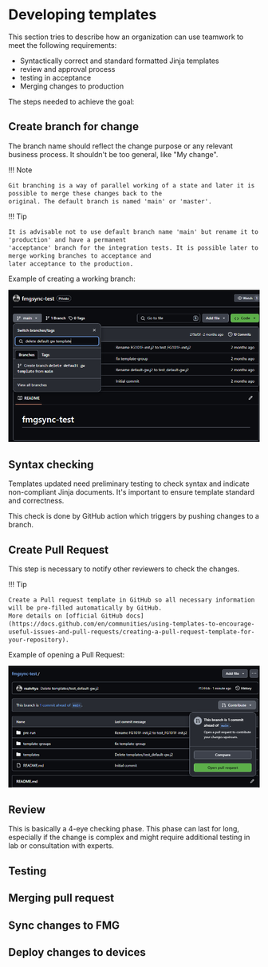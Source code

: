 # Developing templates

This section tries to describe how an organization can use teamwork to meet the following requirements:

* Syntactically correct and standard formatted Jinja templates
* review and approval process
* testing in acceptance
* Merging changes to production

The steps needed to achieve the goal:

## Create branch for change

The branch name should reflect the change purpose or any relevant business process. It shouldn't be too general, like
"My change".

!!! Note

    Git branching is a way of parallel working of a state and later it is possible to merge these changes back to the
    original. The default branch is named 'main' or 'master'.

!!! Tip

    It is advisable not to use default branch name 'main' but rename it to 'production' and have a permanent
    'acceptance' branch for the integration tests. It is possible later to merge working branches to acceptance and
    later acceptance to the production.

Example of creating a working branch:

![create branch shot](../img/create_branch.png)

## Syntax checking

Templates updated need preliminary testing to check syntax and indicate non-compliant Jinja documents. It's important
to ensure template standard and correctness.

This check is done by GitHub action which triggers by pushing changes to a branch.

## Create Pull Request

This step is necessary to notify other reviewers to check the changes.

!!! Tip

    Create a Pull request template in GitHub so all necessary information will be pre-filled automatically by GitHub.
    More details on [official GitHub docs](https://docs.github.com/en/communities/using-templates-to-encourage-useful-issues-and-pull-requests/creating-a-pull-request-template-for-your-repository).

Example of opening a Pull Request:

![open pull request](../img/open_pull_request.png)

## Review

This is basically a 4-eye checking phase.
This phase can last for long, especially if the change is complex and might require additional testing in lab or
consultation with experts.

## Testing

## Merging pull request

## Sync changes to FMG

## Deploy changes to devices
